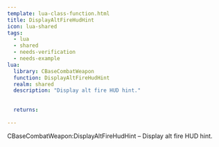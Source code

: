```yaml
---
template: lua-class-function.html
title: DisplayAltFireHudHint
icon: lua-shared
tags:
  - lua
  - shared
  - needs-verification
  - needs-example
lua:
  library: CBaseCombatWeapon
  function: DisplayAltFireHudHint
  realm: shared
  description: "Display alt fire HUD hint."
  
  
  returns:
    
---
```


<div class="lua__search__keywords">
CBaseCombatWeapon:DisplayAltFireHudHint &#x2013; Display alt fire HUD hint.
</div>
